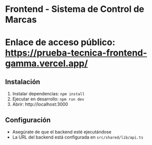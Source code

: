# Frontend - Sistema de Control de Marcas  	
# Enlace de acceso público: https://prueba-tecnica-frontend-gamma.vercel.app/

## Instalación
1. Instalar dependencias: `npm install`
2. Ejecutar en desarrollo: `npm run dev`
3. Abrir: http://localhost:3000

## Configuración
- Asegúrate de que el backend esté ejecutándose
- La URL del backend está configurada en `src/shared/lib/api.ts`
